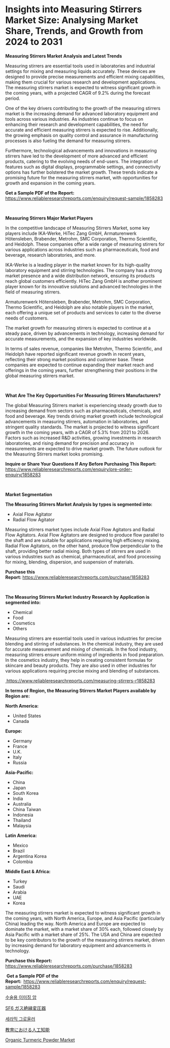 <p><h1>Insights into Measuring Stirrers Market Size: Analysing Market Share, Trends, and Growth from 2024 to 2031</h1></p><p><strong>Measuring Stirrers Market Analysis and Latest Trends</strong></p>
<p><p>Measuring stirrers are essential tools used in laboratories and industrial settings for mixing and measuring liquids accurately. These devices are designed to provide precise measurements and efficient mixing capabilities, making them crucial for various research and development applications. The measuring stirrers market is expected to witness significant growth in the coming years, with a projected CAGR of 9.2% during the forecast period.</p><p>One of the key drivers contributing to the growth of the measuring stirrers market is the increasing demand for advanced laboratory equipment and tools across various industries. As industries continue to focus on enhancing their research and development capabilities, the need for accurate and efficient measuring stirrers is expected to rise. Additionally, the growing emphasis on quality control and assurance in manufacturing processes is also fueling the demand for measuring stirrers.</p><p>Furthermore, technological advancements and innovations in measuring stirrers have led to the development of more advanced and efficient products, catering to the evolving needs of end-users. The integration of features such as digital displays, programmable settings, and connectivity options has further bolstered the market growth. These trends indicate a promising future for the measuring stirrers market, with opportunities for growth and expansion in the coming years.</p></p>
<p><strong>Get a Sample PDF of the Report:&nbsp;</strong> <a href="https://www.reliableresearchreports.com/enquiry/request-sample/1858283">https://www.reliableresearchreports.com/enquiry/request-sample/1858283</a></p>
<p>&nbsp;</p>
<p><strong>Measuring Stirrers Major Market Players</strong></p>
<p><p>In the competitive landscape of Measuring Stirrers Market, some key players include IKA-Werke, HiTec Zang GmbH, Armaturenwerk Hötensleben, Brabender, Metrohm, SMC Corporation, Thermo Scientific, and Heidolph. These companies offer a wide range of measuring stirrers for various applications across industries such as pharmaceuticals, food and beverage, research laboratories, and more.</p><p>IKA-Werke is a leading player in the market known for its high-quality laboratory equipment and stirring technologies. The company has a strong market presence and a wide distribution network, ensuring its products reach global customers efficiently. HiTec Zang GmbH is another prominent player known for its innovative solutions and advanced technologies in the field of measuring stirrers.</p><p>Armaturenwerk Hötensleben, Brabender, Metrohm, SMC Corporation, Thermo Scientific, and Heidolph are also notable players in the market, each offering a unique set of products and services to cater to the diverse needs of customers.</p><p>The market growth for measuring stirrers is expected to continue at a steady pace, driven by advancements in technology, increasing demand for accurate measurements, and the expansion of key industries worldwide.</p><p>In terms of sales revenue, companies like Metrohm, Thermo Scientific, and Heidolph have reported significant revenue growth in recent years, reflecting their strong market positions and customer base. These companies are expected to continue expanding their market reach and offerings in the coming years, further strengthening their positions in the global measuring stirrers market.</p></p>
<p>&nbsp;</p>
<p><strong>What Are The Key Opportunities For Measuring Stirrers Manufacturers?</strong></p>
<p><p>The global Measuring Stirrers market is experiencing steady growth due to increasing demand from sectors such as pharmaceuticals, chemicals, and food and beverage. Key trends driving market growth include technological advancements in measuring stirrers, automation in laboratories, and stringent quality standards. The market is projected to witness significant growth in the coming years, with a CAGR of 5.3% from 2021 to 2026. Factors such as increased R&D activities, growing investments in research laboratories, and rising demand for precision and accuracy in measurements are expected to drive market growth. The future outlook for the Measuring Stirrers market looks promising.</p></p>
<p><strong>Inquire or Share Your Questions If Any Before Purchasing This Report:</strong> <a href="https://www.reliableresearchreports.com/enquiry/pre-order-enquiry/1858283">https://www.reliableresearchreports.com/enquiry/pre-order-enquiry/1858283</a></p>
<p>&nbsp;</p>
<p><strong>Market Segmentation</strong></p>
<p><strong>The Measuring Stirrers Market Analysis by types is segmented into:</strong></p>
<p><ul><li>Axial Flow Agitator</li><li>Radial Flow Agitator</li></ul></p>
<p><p>Measuring stirrers market types include Axial Flow Agitators and Radial Flow Agitators. Axial Flow Agitators are designed to produce flow parallel to the shaft and are suitable for applications requiring high efficiency mixing. Radial Flow Agitators, on the other hand, produce flow perpendicular to the shaft, providing better radial mixing. Both types of stirrers are used in various industries such as chemical, pharmaceutical, and food processing for mixing, blending, dispersion, and suspension of materials.</p></p>
<p><strong>Purchase this Report:&nbsp;</strong><a href="https://www.reliableresearchreports.com/purchase/1858283">https://www.reliableresearchreports.com/purchase/1858283</a></p>
<p>&nbsp;</p>
<p><strong>The Measuring Stirrers Market Industry Research by Application is segmented into:</strong></p>
<p><ul><li>Chemical</li><li>Food</li><li>Cosmetics</li><li>Others</li></ul></p>
<p><p>Measuring stirrers are essential tools used in various industries for precise blending and stirring of substances. In the chemical industry, they are used for accurate measurement and mixing of chemicals. In the food industry, measuring stirrers ensure uniform mixing of ingredients in food preparation. In the cosmetics industry, they help in creating consistent formulas for skincare and beauty products. They are also used in other industries for various applications requiring precise mixing and blending of substances.</p></p>
<p><a href="https://www.reliableresearchreports.com/measuring-stirrers-r1858283">&nbsp;https://www.reliableresearchreports.com/measuring-stirrers-r1858283</a></p>
<p><strong>In terms of Region, the Measuring Stirrers Market Players available by Region are:</strong></p>
<p>
    <p> <strong> North America: </strong>
        <ul>
            <li>United States</li>
            <li>Canada</li>
        </ul>
        </p> 
    <p> <strong> Europe: </strong>
        <ul>
            <li>Germany</li>
            <li>France</li>
            <li>U.K.</li>
            <li>Italy</li>
            <li>Russia</li>
        </ul>
        </p> 
    <p> <strong> Asia-Pacific: </strong>
        <ul>
            <li>China</li>
            <li>Japan</li>
            <li>South Korea</li>
            <li>India</li>
            <li>Australia</li>
            <li>China Taiwan</li>
            <li>Indonesia</li>
            <li>Thailand</li>
            <li>Malaysia</li>
        </ul>
        </p> 
    <p> <strong> Latin America: </strong>
        <ul>
            <li>Mexico</li>
            <li>Brazil</li>
            <li>Argentina Korea</li>
            <li>Colombia</li>
        </ul>
        </p> 
    <p> <strong> Middle East & Africa: </strong>
        <ul>
            <li>Turkey</li>
            <li>Saudi</li>
            <li>Arabia</li>
            <li>UAE</li>
            <li>Korea</li>
        </ul>
    </p>
    </p>
<p><p>The measuring stirrers market is expected to witness significant growth in the coming years, with North America, Europe, and Asia Pacific (particularly China) leading the way. North America and Europe are expected to dominate the market, with a market share of 30% each, followed closely by Asia Pacific with a market share of 25%. The USA and China are expected to be key contributors to the growth of the measuring stirrers market, driven by increasing demand for laboratory equipment and advancements in technology.</p></p>
<p><strong>Purchase this Report: </strong><a href="https://www.reliableresearchreports.com/purchase/1858283">https://www.reliableresearchreports.com/purchase/1858283</a></p>
<p>&nbsp;<strong>Get a Sample PDF of the Report:&nbsp;&nbsp;</strong><a href="https://www.reliableresearchreports.com/enquiry/request-sample/1858283">https://www.reliableresearchreports.com/enquiry/request-sample/1858283</a></p>
<p><strong></strong></p>
<p><p><a href="https://medium.com/@earnesteidenreichja/%EC%88%98%EC%88%A0%EC%9A%A9-%EC%98%81%EC%83%81%ED%8C%8C-%EC%8B%9C%EC%9E%A5-%EA%B7%9C%EB%AA%A8-%EC%8B%9C%EC%9E%A5-%EC%A0%84%EB%A7%9D-%EB%B0%8F-%EC%8B%9C%EC%9E%A5-%EC%98%88%EC%B8%A1-2024%EB%85%84%EB%B6%80%ED%84%B0-2031%EB%85%84%EA%B9%8C%EC%A7%80-f5e027bda6b2">수술용 이미징 암</a></p><p><a href="https://medium.com/@nayelibosco2023/sf6%E3%82%AC%E3%82%B9%E7%B5%B6%E7%B8%81%E5%A4%89%E5%9C%A7%E5%99%A8%E3%81%AE%E5%B8%82%E5%A0%B4%E3%82%B7%E3%82%A7%E3%82%A2%E3%81%AE%E5%A4%89%E9%81%B7%E3%81%A8%E5%B8%82%E5%A0%B4%E6%88%90%E9%95%B7%E3%83%88%E3%83%AC%E3%83%B3%E3%83%89-2024%E5%B9%B4-2031%E5%B9%B4-0f654eb63bbe">SF6 ガス絶縁変圧器</a></p><p><a href="https://medium.com/@midge5687567/%EC%84%B8%EB%9D%BC%EB%AF%B9-%ED%81%AC%EB%A1%9C%EC%9A%B8%EB%9F%AC-%EC%8B%9C%EC%9E%A5-%EA%B7%9C%EB%AA%A8-%EB%B0%8F-%EC%8B%9C%EC%9E%A5-%EB%8F%99%ED%96%A5-%EC%99%84%EC%A0%84%ED%95%9C-%EC%82%B0%EC%97%85-%EA%B0%9C%EC%9A%94-2024%EB%85%84%EB%B6%80%ED%84%B0-2031%EB%85%84%EA%B9%8C%EC%A7%80-aea65c33614d">세라믹 그로울러</a></p><p><a href="https://medium.com/@jasoniller59/%E6%95%99%E8%82%B2%E5%88%86%E9%87%8E%E3%81%AB%E3%81%8A%E3%81%91%E3%82%8Bai%E3%81%AE%E5%B8%82%E5%A0%B4%E5%B1%95%E6%9C%9B-%E6%A5%AD%E7%95%8C%E6%A6%82%E8%A6%81%E3%81%A8%E4%BA%88%E6%B8%AC-2024%E5%B9%B4%E3%81%8B%E3%82%892031%E5%B9%B4%E3%81%BE%E3%81%A7-3781275613b4">教育における人工知能</a></p><p><a href="https://issuu.com/reportprime-2/docs/organic-turmeric-powder-market-size-2030.pptx">Organic Turmeric Powder Market</a></p></p>